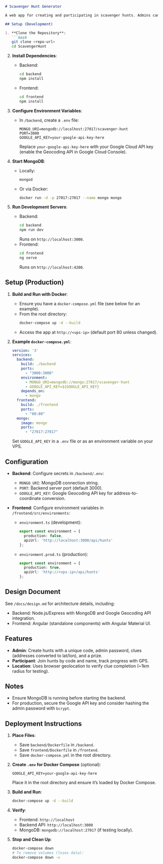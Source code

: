 ```markdown
# Scavenger Hunt Generator

A web app for creating and participating in scavenger hunts. Admins can create hunts with clues based on addresses (converted to coordinates using the Google Geocoding API) and a unique code and admin password. Participants join by entering the hunt code and their name, progressing through clues using GPS location tracking.

## Setup (Development)

1. **Clone the Repository**:
   ```bash
   git clone <repo-url>
   cd ScavengerHunt
   ```

2. **Install Dependencies**:
   - Backend:
     ```bash
     cd backend
     npm install
     ```
   - Frontend:
     ```bash
     cd frontend
     npm install
     ```

3. **Configure Environment Variables**:
   - In `/backend`, create a `.env` file:
     ```plaintext
     MONGO_URI=mongodb://localhost:27017/scavenger-hunt
     PORT=3000
     GOOGLE_API_KEY=your-google-api-key-here
     ```
     Replace `your-google-api-key-here` with your Google Cloud API key (enable the Geocoding API in Google Cloud Console).

4. **Start MongoDB**:
   - Locally:
     ```bash
     mongod
     ```
   - Or via Docker:
     ```bash
     docker run -d -p 27017:27017 --name mongo mongo
     ```

5. **Run Development Servers**:
   - Backend:
     ```bash
     cd backend
     npm run dev
     ```
     Runs on `http://localhost:3000`.
   - Frontend:
     ```bash
     cd frontend
     ng serve
     ```
     Runs on `http://localhost:4200`.

## Setup (Production)

1. **Build and Run with Docker**:
   - Ensure you have a `docker-compose.yml` file (see below for an example).
   - From the root directory:
     ```bash
     docker-compose up -d --build
     ```
   - Access the app at `http://<vps-ip>` (default port 80 unless changed).

2. **Example `docker-compose.yml`**:
   ```yaml
   version: '3'
   services:
     backend:
       build: ./backend
       ports:
         - "3000:3000"
       environment:
         - MONGO_URI=mongodb://mongo:27017/scavenger-hunt
         - GOOGLE_API_KEY=${GOOGLE_API_KEY}
       depends_on:
         - mongo
     frontend:
       build: ./frontend
       ports:
         - "80:80"
     mongo:
       image: mongo
       ports:
         - "27017:27017"
   ```

   Set `GOOGLE_API_KEY` in a `.env` file or as an environment variable on your VPS.

## Configuration

- **Backend**: Configure secrets in `/backend/.env`:
  - `MONGO_URI`: MongoDB connection string.
  - `PORT`: Backend server port (default 3000).
  - `GOOGLE_API_KEY`: Google Geocoding API key for address-to-coordinate conversion.

- **Frontend**: Configure environment variables in `/frontend/src/environments`:
  - `environment.ts` (development):
    ```typescript
    export const environment = {
      production: false,
      apiUrl: 'http://localhost:3000/api/hunts'
    };
    ```
  - `environment.prod.ts` (production):
    ```typescript
    export const environment = {
      production: true,
      apiUrl: 'http://<vps-ip>/api/hunts'
    };
    ```

## Design Document

See `/docs/design.md` for architecture details, including:
- Backend: Node.js/Express with MongoDB and Google Geocoding API integration.
- Frontend: Angular (standalone components) with Angular Material UI.

## Features

- **Admin**: Create hunts with a unique code, admin password, clues (addresses converted to lat/lon), and a prize.
- **Participant**: Join hunts by code and name, track progress with GPS.
- **Location**: Uses browser geolocation to verify clue completion (~1km radius for testing).

## Notes

- Ensure MongoDB is running before starting the backend.
- For production, secure the Google API key and consider hashing the admin password with `bcrypt`.


## Deployment Instructions

1. **Place Files**:
   - Save `backend/Dockerfile` in `/backend`.
   - Save `frontend/Dockerfile` in `/frontend`.
   - Save `docker-compose.yml` in the root directory.

2. **Create `.env` for Docker Compose** (optional):
   ```plaintext
   GOOGLE_API_KEY=your-google-api-key-here
   ```
   Place it in the root directory and ensure it’s loaded by Docker Compose.

3. **Build and Run**:
   ```bash
   docker-compose up -d --build
   ```

4. **Verify**:
   - Frontend: `http://localhost`
   - Backend API: `http://localhost:3000`
   - MongoDB: `mongodb://localhost:27017` (if testing locally).

5. **Stop and Clean Up**:
   ```bash
   docker-compose down
   # To remove volumes (loses data):
   docker-compose down -v
   ```